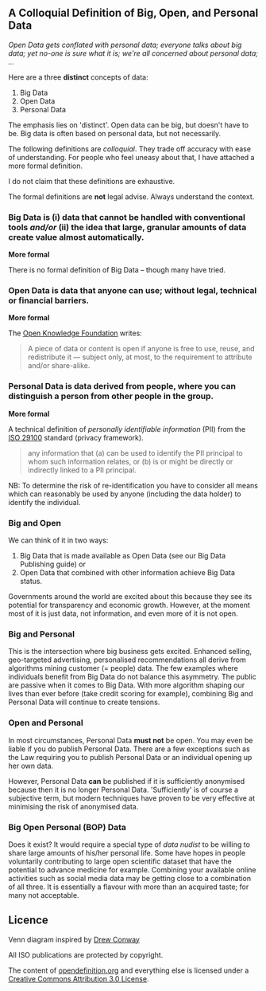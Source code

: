 A Colloquial Definition of Big, Open, and Personal Data
-----------

*Open Data gets conflated with personal data; everyone talks about big data; yet no-one is sure what it is; we're all concerned about personal data; …* 

Here are a three **distinct** concepts of data:

1. Big Data
2. Open Data
3. Personal Data

The emphasis lies on 'distinct'. Open data can be big, but doesn't have to be. Big data is often based on personal data, but not necessarily.  
 
The following definitions are *colloquial*. They trade off accuracy with ease of understanding. For people who feel uneasy about that, I have attached a more formal definition. 

I do not claim that these definitions are exhaustive. 

The formal definitions are **not** legal advise. Always understand the context. 


### Big Data is (i) data that cannot be handled with conventional tools *and/or* (ii) the idea that large, granular amounts of data create value almost automatically.  


**More formal**

There is no formal definition of Big Data – though many have tried.


### Open Data is data that anyone can use; without legal, technical or financial barriers.

**More formal**

The [Open Knowledge Foundation](http://opendefinition.org/) writes: 

>A piece of data or content is open if anyone is free to use, reuse, and redistribute it — subject only, at most, to the requirement to attribute and/or share-alike.


### Personal Data is data derived from people, where you can distinguish a person from other people in the group.

**More formal**

A technical definition of *personally identifiable information* (PII) from the [ISO 29100](http://www.iso.org/iso/home/store/catalogue_tc/catalogue_detail.htm?csnumber=45123) standard (privacy framework).
> any information that (a) can be used to identify the PII principal to whom such information relates, or (b) is or might be directly or indirectly linked to a PII principal. 

NB: To determine the risk of re-identification you have to consider all means which can reasonably be used by anyone (including the data holder) to identify the individual. 
 

### Big and Open
We can think of it in two ways:

1. Big Data that is made available as Open Data (see our Big Data Publishing guide) or
2. Open Data that combined with other information achieve Big Data status.

Governments around the world are excited about this because they see its potential for transparency and economic growth. However, at the moment most of it is just data, not information, and even more of it is not open.


### Big and Personal 

This is the intersection where big business gets excited. Enhanced selling, geo-targeted advertising, personalised recommendations all derive from algorithms mining customer (= people) data. The few examples where individuals benefit from Big Data do not balance this asymmetry. The public are passive when it comes to Big Data. With more algorithm shaping our lives than ever before (take credit scoring for example), combining Big and Personal Data will continue to create tensions.

### Open and Personal
In most circumstances, Personal Data **must not** be open. You may even be liable if you do publish Personal Data. There are a few exceptions such as the Law requiring you to publish Personal Data or an individual opening up her own data. 

However, Personal Data **can** be published if it is sufficiently anonymised because then it is no longer Personal Data. 'Sufficiently' is of course a subjective term, but modern techniques have proven to be very effective at minimising the risk of anonymised data.


### Big Open Personal (BOP) Data 

Does it exist? It would require a special type of *data nudist* to be willing to share large amounts of his/her personal life. Some have hopes in people voluntarily contributing to large open scientific dataset that have the potential to advance medicine for example. Combining your available online activities such as social media data may be getting close to a combination of all three. It is essentially a flavour with more than an acquired taste; for many not acceptable.



## Licence






Venn diagram inspired by [Drew Conway](http://www.drewconway.com)

All ISO publications are protected by copyright. 

The content of [opendefinition.org](http://opendefinition.org/) and everything else is licensed under a [Creative Commons Attribution 3.0 License](http://creativecommons.org/licenses/by/3.0/). 
